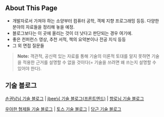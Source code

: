 ## About This Page

- 개발자로서 가져야 하는 소양부터 컴퓨터 공학, 객체 지향 프로그래밍 등등. 다양한 분야의 자료들을 정리해 놓을 예정.
- 블로그보다는 이 곳에 올리는 것이 더 낫다고 판단되는 경우 여기에.
- 좋은 컨퍼런스 영상, 추천 서적, 책의 요약본이나 전공 지식 등등
- 그 외 면접 질문들

> **Note:** 객관적, 공신력 있는 자료를 통해 기술의 이론적 토대를 알지 못하면 기술을 적용한 근거를 설명할 수 없을 것이다(= 기술을 쓰려면 왜 쓰는지 설명할 수 있어야 한다).

## 기술 블로그

[손권남님 기술 블로그](https://kwonnam.pe.kr/wiki/root) | [jbee님 기술 블로그(프론트엔드)](https://blog.jbee.io/Home) | [향로님 기술 블로그](https://jojoldu.tistory.com/)

[우아한 형제들 기술 블로그](https://techblog.woowahan.com/) | [토스 기술 블로그](https://toss.tech/) | [당근 기술 블로그](https://medium.com/daangn)